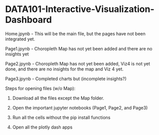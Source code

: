 # DATA101-Interactive-Visualization-Dashboard

Home.jpynb - This will be the main file, but the pages have not been integrated yet.


Page1.jpynb - Choropleth Map has not yet been added and there are no insights yet


Page2.jpynb - Choropleth Map has not yet been added, Viz4 is not yet done, and there are no insights for the map and Viz 4 yet.


Page3.jpynb - Completed charts but (incomplete insights?)

Steps for opening files (w/o Map):

  1. Download all the files except the Map folder.
  
  2. Open the important jupyter notebooks (Page1, Page2, and Page3)
  
  3. Run all the cells without the pip install functions
  
  4. Open all the plotly dash apps

